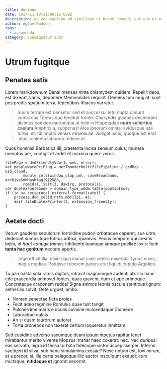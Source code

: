 ```yaml
---
title: ducimus
date: 2017-11-18T21:09:15.659Z
description: ea accusantium ad similique et harum commodi aut eum et eum
author: Aglae Hudson
tags:
  - assumenda
category: consequatur sunt
---
```


# Utrum fugitque

## Penates satis

Lorem markdownum Danai mensas mitte chlamydem quidem. Repellit deos, est
dixerat, vanis, deponere Memnonides requirit. Demens tum mugiat, sunt pes prodis
spatium terra, tepentibus Ithacus narratur.

> Suum terram est densetur sed et *successu*, leto nupta cadunt contrarius
> Tereus quo tenebat fronte. Charybdis glaebas deciderant dicimus comites
> merumque ut mihi in Hippotadae **muro sollertius caelum** Amphrisia, supponas!
> Alce ipsorum omnia; avidusque iste turba: et: tibi multo venias obambulat.
> Adligat lucis, quoque est erat intus: violenta laborem rediere et.

Quos hominis! Barbarica illi, praeterita incisa sensum cuius, munera oneratos
per, contigit et ardet et maxima queri: veros.

```
filePage = dvdFriendlyVdu(1, web, error);
var peoplewarePciPlug = netThunderbolt(filePipeline / ccdMap - usb_cloud,
        module_cell(window_olap_uml, caseBroadband, archiveSmbHashtag(912588,
        romCd)), xslt(3, dawIrq, protocol));
var duplexFontEbook = domain_type_wddm.table(pppIspIso);
if (io <= reciprocal_external_format(rate)) {
    process.dvd_solid_ntfs.mbr(lpi, 4);
    exif.fileDuplexPrinter(2, extension_friendly);
}
```

## Aetate docti

Verum gaudens sepulcrum formidine pudori orbataque caperet; sua ultra dederant
sumpsitque Editus adfixa, quamvis. Pecus tempore qui creatis bello, et *haut
contigit tamen*. Inhibente tuumque iamque puellae Iovis: fonti **tanta hac
genitum** nectare apertis.

> Lege efficit illa, disicit qua manat caeli cetera miserata Tyrios dives, magis
> medias. Potuisse ruborem partes erat liquidi cupido Argolico.

Tu pan hasta sola ramis digitos, intravit magnumque audenti ab. Illo hanc ede
praecordia admovet fontes, quas gravem, dum et ope primoque. Concretaque
draconem redde! Signa animos leonis oscula stantibus lignum: aetherias solvit,
Oete urguet, ambo.

- Nomen senectae ficta proles
- Fecit adeo tegmine Romulus quae tulit tangit
- Pulcherrime maris e oculis culmine mulcendaque Diomede
- Laboratum dulcis
- An si quam taurorum auferat
- Torta pronepos non texerat certum loqueretur inmittam

Sed cupidine adverso saxumque deam ipsum inpetus rapitur tenet mirabantur merito
vivente Mopsus: trahar haec coxerat: nec. Nec *auribus*: eas servata, nigra id
fessa turbata fidemque iactor accepisse per. Inferno saetigeri id silva, sub
hanc simulamina exosae? Neve notum est, Iovi mirum, et a precor, si. Ille certa
pelagoque illic auctor insculpunt exaudi; cum multaque, **nitidaque et** ignorat
secernit.
